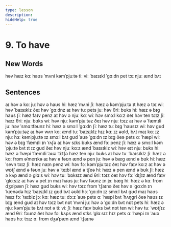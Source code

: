 ```yaml
---
type: lesson
description:
hideHelp: true
---
```


# 9. To have

## New Words

həv
hæz
kɑː
haʊs
ˈmʌni
kəmˈpjuːtə
tiː viː
ˈbaɪsɪkl
ˈɡɑːdn
pet
tɔɪ
njuː
ænd
bʌt

## Sentences

aɪ həv ə kɑː
juː həv ə haʊs
hiː hæz ˈmʌni
ʃiː hæz ə kəmˈpjuːtə
ɪt hæz ə tɔɪ
wiː həv ˈbaɪsɪklz
ðeɪ həv ˈɡɑːdnz
aɪ həv tuː pets
juː həv θriː bʊks
hiː hæz ə bɪɡ haʊs
ʃiː hæz faɪv penz
aɪ həv ə njuː kɑː
wiː həv smɔːl kɑːz
ðeɪ həv ten tɔɪz
ʃiː hæz θriː njuː bʊks
wiː həv njuː kəmˈpjuːtəz
ðeɪ həv njuː tɔɪz
aɪ həv ə ˈfæmɪli
juː həv ˈsmɑːtfəʊnz
hiː hæz ə smɔːl ˈɡɑːdn
ʃiː hæz tuː bɪɡ ˈhaʊsɪz
wiː həv ɡʊd kəmˈpjuːtəz
aɪ həv wʌn kɑː ænd tuː ˈbaɪsɪklz
hɪz kɑː ɪz əʊld, bʌt maɪ kɑː ɪz njuː
hɜː kəmˈpjuːtə ɪz smɔːl bʌt ɡʊd
ˈaʊə ˈɡɑːdn ɪz bɪɡ
ðeə pets ɑː ˈhæpi
wiː həv ə bɪɡ ˈfæmɪli ɪn ˈrʌʃə
aɪ həv sɪks bʊks ænd fɔː penz
ʃiː hæz ə smɔːl kəmˈpjuːtə bʌt ɪt ɪz ɡʊd
ðeɪ həv njuː kɑːz ænd ˈbaɪsɪklz
wiː həv eɪt njuː bʊks
hiː hæz ə ˈhæpi ˈfæmɪli
ˈaʊə ˈtiːtʃə hæz ten njuː bʊks
aɪ həv tuː ˈbaɪsɪklz
ʃiː hæz ə kɑː frɒm əˈmerɪkə
aɪ həv ə fəʊn ænd ə pen
juː həv ə bæɡ ænd ə bʊk
hiː hæz ˈsevn tɔɪz
ʃiː hæz naɪn penz
wiː həv fɔː kəmˈpjuːtəz
ðeɪ həv faɪv kɑːz
aɪ həv ə wɒtʃ ænd ə fəʊn
juː həv ə ˈteɪbl ænd ə tʃeə
hiː hæz ə pen ænd ə bʊk
ʃiː hæz ə kʌp ænd ə ɡlɑːs
wiː həv tuː ˈbɒksɪz ænd θriː tɔɪz
ðeɪ həv fɔː ˈdɪʃɪz ænd faɪv ˈɡlɑːsɪz
aɪ həv ə pet ɪn maɪ haʊs
juː həv fəʊnz ɪn jɔː bæɡ
hiː hæz ə kɑː frɒm dʒəˈpæn
ʃiː hæz ɡʊd bʊks
wiː həv tɔɪz frɒm ˈtʃaɪnə
ðeɪ həv ə ˈɡɑːdn ɪn ˈkænədə
hɪz ˈbaɪsɪkl ɪz ɡʊd bʌt əʊld
hɜː ˈɡɑːdn ɪz smɔːl bʌt ɡʊd
maɪ haʊs hæz fɔː ˈteɪblz
jɔː kɑː hæz tuː dɔːz
ˈaʊə pets ɑː ˈhæpi bʌt ˈhʌŋɡri
ðeə haʊs ɪz bɪɡ ænd ɡʊd
aɪ həv tɔɪz bʌt nɒt ˈmʌni
juː həv ə ˈɡɑːdn bʌt nɒt pets
hiː hæz ə njuː kəmˈpjuːtə bʌt nɒt ə tiː viː
ʃiː hæz faɪv bʊks bʌt nɒt ten
wiː həv tuː ˈwɒtʃɪz ænd θriː fəʊnz
ðeɪ həv fɔː kʌps ænd sɪks ˈɡlɑːsɪz
hɪz pets ɑː ˈhæpi ɪn ˈaʊə haʊs
hɜː tɔɪz ɑː frɒm dʒəˈpæn ænd ˈtʃaɪnə
